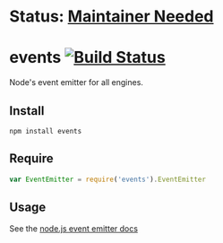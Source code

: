 # Status: [Maintainer Needed](https://github.com/Gozala/events/issues/43)

# events [![Build Status](https://travis-ci.org/Gozala/events.png?branch=master)](https://travis-ci.org/Gozala/events)

Node's event emitter for all engines.

## Install ##

```
npm install events
```

## Require ##

```javascript
var EventEmitter = require('events').EventEmitter
```

## Usage ##

See the [node.js event emitter docs](http://nodejs.org/api/events.html)
